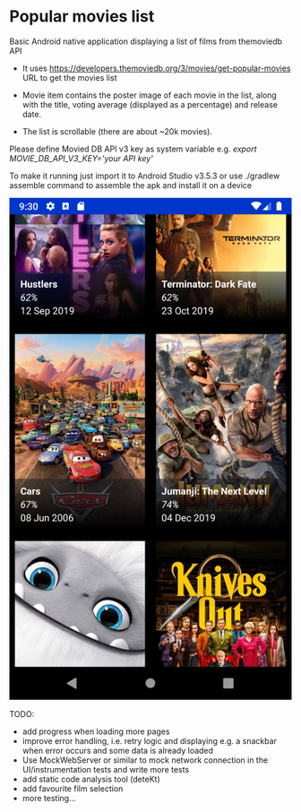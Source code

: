 # Popular movies list

Basic Android native application displaying a list of films from themoviedb API

- It uses https://developers.themoviedb.org/3/movies/get-popular-movies URL 
to get the movies list

- Movie item contains the poster image of each movie in the list, along with the title, voting average (displayed as a percentage) and release
date.
- The list is scrollable (there are about ~20k movies).

Please define Movied DB API v3 key as system variable e.g.
*export MOVIE_DB_API_V3_KEY='your API key'*

To make it running just import it to Android Studio v3.5.3 or 
use ./gradlew assemble command to assemble the apk and install it on a device

![](./art/Screenshot_1.png)

TODO:
- add progress when loading more pages
- improve error handling, i.e. retry logic and displaying e.g. a snackbar when
error occurs and some data is already loaded
- Use MockWebServer or similar to mock network connection in the 
UI/instrumentation tests and write more tests
- add static code analysis tool (deteKt)
- add favourite film selection
- more testing...